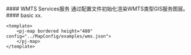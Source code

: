 <cn>
#### WMTS Services服务
通过配置文件初始化渲染WMTS类型GIS服务图层。
</cn>

<us>
#### basic
xx.
</us>

```tpl
<template>
	<pj-map bordered height="480" config="../MapConfig/examples/wms.json">
	</pj-map>
</template>
```
